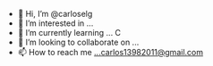 - 👋 Hi, I’m @carloselg
- 👀 I’m interested in ...
- 🌱 I’m currently learning ... C
- 💞️ I’m looking to collaborate on ...
- 📫 How to reach me ...carlos13982011@gmail.com

<!---
carloselg/carloselg is a ✨ special ✨ repository because its `README.md` (this file) appears on your GitHub profile.
You can click the Preview link to take a look at your changes.
--->
